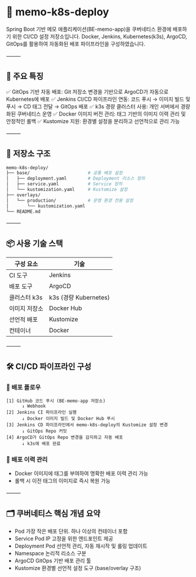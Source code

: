 # 🚀 memo-k8s-deploy

Spring Boot 기반 메모 애플리케이션(BE-memo-app)을 쿠버네티스 환경에 배포하기 위한 CI/CD 설정 저장소입니다.
Docker, Jenkins, Kubernetes(k3s), ArgoCD, GitOps를 활용하여 자동화된 배포 파이프라인을 구성하였습니다.

⸻

## 🌟 주요 특징

✅ GitOps 기반 자동 배포: Git 저장소 변경을 기반으로 ArgoCD가 자동으로 Kubernetes에 배포
✅ Jenkins CI/CD 파이프라인 연동: 코드 푸시 → 이미지 빌드 및 푸시 → CD 태그 전달 → GitOps 배포
✅ k3s 경량 클러스터 사용: 개인 서버에서 경량화된 쿠버네티스 운영
✅ Docker 이미지 버전 관리: 태그 기반의 이미지 이력 관리 및 안정적인 롤백
✅ Kustomize 지원: 환경별 설정을 분리하고 선언적으로 관리 가능

⸻

## 📁 저장소 구조
```bash
memo-k8s-deploy/
├── base/                      # 공통 배포 설정
│   ├── deployment.yaml        # Deployment 리소스 정의
│   ├── service.yaml           # Service 정의
│   └── kustomization.yaml     # Kustomize 설정
├── overlays/
│   └── production/            # 운영 환경 전용 설정
│       └── kustomization.yaml
└── README.md
```

⸻

## 📦 사용 기술 스택
| 구성 요소 | 기술 |
|------------|-------|
| CI 도구 | Jenkins |
| 배포 도구 | ArgoCD |
| 클러스터	k3s | k3s (경량 Kubernetes) |
| 이미지 저장소 | Docker Hub |
| 선언적 배포 | Kustomize |
| 컨테이너 | Docker |

⸻

## 🛠️ CI/CD 파이프라인 구성

### 🔁 배포 플로우

```text
[1] GitHub 코드 푸시 (BE-memo-app 저장소)
      ↓ Webhook
[2] Jenkins CI 파이프라인 실행
      ↓ Docker 이미지 빌드 및 Docker Hub 푸시
[3] Jenkins CD 파이프라인에서 memo-k8s-deploy의 Kustomize 설정 변경
      ↓ GitOps Repo 커밋
[4] ArgoCD가 GitOps Repo 변경을 감지하고 자동 배포
      ↓ k3s에 배포 완료
```

### 🔐 배포 이력 관리
- Docker 이미지에 태그를 부여하여 명확한 배포 이력 관리 가능
- 롤백 시 이전 태그의 이미지로 즉시 복원 가능

⸻

## 🗂️ 쿠버네티스 핵심 개념 요약

- Pod	가장 작은 배포 단위. 하나 이상의 컨테이너 포함
- Service	Pod IP 고정을 위한 엔드포인트 제공
- Deployment	Pod 선언적 관리, 자동 재시작 및 롤링 업데이트
- Namespace	논리적 리소스 구분
- ArgoCD	GitOps 기반 배포 관리 툴
- Kustomize	환경별 선언적 설정 도구 (base/overlay 구조)
